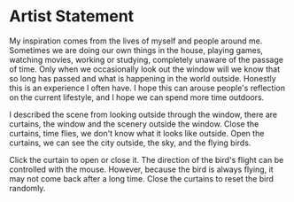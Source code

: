 # Artist Statement

<!-- Write your artist statement in this file (max 200 words). -->

My inspiration comes from the lives of myself and people around me. Sometimes we are doing our own things in the house, playing games, watching movies, working or studying, completely unaware of the passage of time. Only when we occasionally look out the window will we know that so long has passed and what is happening in the world outside. Honestly this is an experience I often have. I hope this can arouse people's reflection on the current lifestyle, and I hope we can spend more time outdoors.

I described the scene from looking outside through the window, there are curtains, the window and the scenery outside the window. Close the curtains, time flies, we don't know what it looks like outside. Open the curtains, we can see the city outside, the sky, and the flying birds.

Click the curtain to open or close it. The direction of the bird's flight can be controlled with the mouse. However, because the bird is always flying, it may not come back after a long time. Close the curtains to reset the bird randomly.

